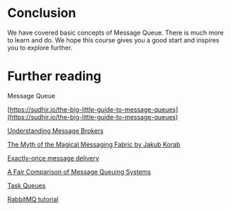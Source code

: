 # Conclusion

We have covered basic concepts of Message Queue. There is much more to learn and do. We hope this course gives you a good start and inspires you to explore further.

# Further reading

Message Queue

[https://sudhir.io/the-big-little-guide-to-message-queues](https://sudhir.io/the-big-little-guide-to-message-queues)

[Understanding Message Brokers](http://www.oreilly.com/programming/free/understanding-message-brokers.csp)

[The Myth of the Magical Messaging Fabric by Jakub Korab](https://www.youtube.com/watch?v=Ie3--CSpCGs)

[Exactly-once message delivery](https://exactly-once.github.io/posts/exactly-once-delivery/)

[A Fair Comparison of Message Queuing Systems](https://ieeexplore.ieee.org/stamp/stamp.jsp?arnumber=9303425)

[Task Queues](https://taskqueues.com/)

[RabbitMQ tutorial](https://www.rabbitmq.com/getstarted.html)
